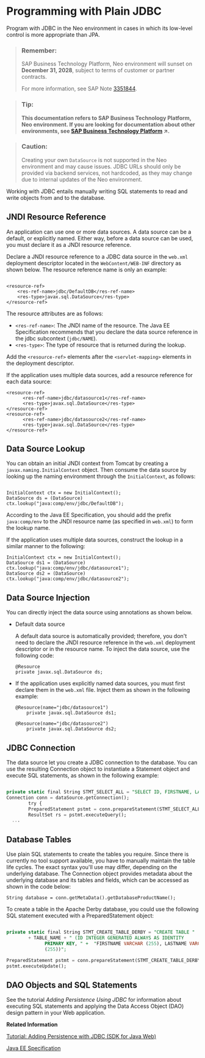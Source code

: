 <!-- loioe79cfef4bb57101494cde44e48426511 -->

# Programming with Plain JDBC

Program with JDBC in the Neo environment in cases in which its low-level control is more appropriate than JPA.

> ### Remember:  
> SAP Business Technology Platform, Neo environment will sunset on **December 31, 2028**, subject to terms of customer or partner contracts.
> 
> For more information, see SAP Note [3351844](https://launchpad.support.sap.com/#/notes/3351844).

> ### Tip:  
> **This documentation refers to SAP Business Technology Platform, Neo environment. If you are looking for documentation about other environments, see [SAP Business Technology Platform](https://help.sap.com/viewer/65de2977205c403bbc107264b8eccf4b/Cloud/en-US/6a2c1ab5a31b4ed9a2ce17a5329e1dd8.html "SAP Business Technology Platform (SAP BTP) is an integrated offering comprised of four technology portfolios: database and data management, application development and integration, analytics, and intelligent technologies. The platform offers users the ability to turn data into business value, compose end-to-end business processes, and build and extend SAP applications quickly.") :arrow_upper_right:.**



> ### Caution:  
> Creating your own `DataSource` is not supported in the Neo environment and may cause issues. JDBC URLs should only be provided via backend services, not hardcoded, as they may change due to internal updates of the Neo environment.

Working with JDBC entails manually writing SQL statements to read and write objects from and to the database.



<a name="loioe79cfef4bb57101494cde44e48426511__section_N10050_N10013_N10001"/>

## JNDI Resource Reference

An application can use one or more data sources. A data source can be a default, or explicitly named. Either way, before a data source can be used, you must declare it as a JNDI resource reference.

Declare a JNDI resource reference to a JDBC data source in the `web.xml` deployment descriptor located in the `WebContent/WEB-INF` directory as shown below. The resource reference name is only an example:

```

<resource-ref>
    <res-ref-name>jdbc/DefaultDB</res-ref-name>
    <res-type>javax.sql.DataSource</res-type>
</resource-ref>

```

The resource attributes are as follows:

-   `<res-ref-name>`: The JNDI name of the resource. The Java EE Specification recommends that you declare the data source reference in the jdbc subcontext \(`jdbc/NAME`\).
-   `<res-type>`: The type of resource that is returned during the lookup.

Add the `<resource-ref>` elements after the `<servlet-mapping>` elements in the deployment descriptor.

If the application uses multiple data sources, add a resource reference for each data source:

```
<resource-ref>
      <res-ref-name>jdbc/datasource1</res-ref-name>
      <res-type>javax.sql.DataSource</res-type>
</resource-ref>
<resource-ref>
      <res-ref-name>jdbc/datasource2</res-ref-name>
      <res-type>javax.sql.DataSource</res-type>
</resource-ref>
```



## Data Source Lookup

You can obtain an initial JNDI context from Tomcat by creating a `javax.naming.InitialContext` object. Then consume the data source by looking up the naming environment through the `InitialContext`, as follows:

```

InitialContext ctx = new InitialContext();
DataSource ds = (DataSource) ctx.lookup("java:comp/env/jdbc/DefaultDB");

```

According to the Java EE Specification, you should add the prefix `java:comp/env` to the JNDI resource name \(as specified in `web.xml`\) to form the lookup name.

If the application uses multiple data sources, construct the lookup in a similar manner to the following:

```
InitialContext ctx = new InitialContext();
DataSource ds1 = (DataSource) ctx.lookup("java:comp/env/jdbc/datasource1");
DataSource ds2 = (DataSource) ctx.lookup("java:comp/env/jdbc/datasource2");
```



<a name="loioe79cfef4bb57101494cde44e48426511__section_N10036_N10013_N10001"/>

## Data Source Injection

You can directly inject the data source using annotations as shown below.

-   Default data source

    A default data source is automatically provided; therefore, you don't need to declare the JNDI resource reference in the `web.xml` deployment descriptor or in the resource name. To inject the data source, use the following code:

    ```
    @Resource
    private javax.sql.DataSource ds;
    ```

-   If the application uses explicitly named data sources, you must first declare them in the `web.xml` file. Inject them as shown in the following example:

    ```
    @Resource(name="jdbc/datasource1")
        private javax.sql.DataSource ds1;
    
    @Resource(name="jdbc/datasource2")
        private javax.sql.DataSource ds2;
    ```




<a name="loioe79cfef4bb57101494cde44e48426511__section_2F4125C829D8448E9A85A07400DE59D2"/>

## JDBC Connection

The data source let you create a JDBC connection to the database. You can use the resulting Connection object to instantiate a Statement object and execute SQL statements, as shown in the following example:

```sql

private static final String STMT_SELECT_ALL = "SELECT ID, FIRSTNAME, LASTNAME FROM " + TABLE_NAME;
Connection conn = dataSource.getConnection();
		try {
        PreparedStatement pstmt = conn.prepareStatement(STMT_SELECT_ALL);
        ResultSet rs = pstmt.executeQuery();
  ...

```



<a name="loioe79cfef4bb57101494cde44e48426511__section_3134F8B86E2D4F17A171C1981DD87D42"/>

## Database Tables

Use plain SQL statements to create the tables you require. Since there is currently no tool support available, you have to manually maintain the table life cycles. The exact syntax you'll use may differ, depending on the underlying database. The Connection object provides metadata about the underlying database and its tables and fields, which can be accessed as shown in the code below:

```
String database = conn.getMetaData().getDatabaseProductName();

```

To create a table in the Apache Derby database, you could use the following SQL statement executed with a PreparedStatement object:

```sql

private static final String STMT_CREATE_TABLE_DERBY = "CREATE TABLE "
		+ TABLE_NAME + " (ID INTEGER GENERATED ALWAYS AS IDENTITY
              PRIMARY KEY, " +  "FIRSTNAME VARCHAR (255), LASTNAME VARCHAR
              (255))";

PreparedStatement pstmt = conn.prepareStatement(STMT_CREATE_TABLE_DERBY);
pstmt.executeUpdate();

```



<a name="loioe79cfef4bb57101494cde44e48426511__section_40BF49691D004648A51F3728BAC85DBD"/>

## DAO Objects and SQL Statements

See the tutorial *Adding Persistence Using JDBC* for information about executing SQL statements and applying the Data Access Object \(DAO\) design pattern in your Web application.

**Related Information**  


[Tutorial: Adding Persistence with JDBC \(SDK for Java Web\)](tutorial-adding-persistence-with-jdbc-sdk-for-java-web-e4c5285.md#loioe4c52854bb571014aeb88753d0dad158 "Use JDBC to persist data in a simple Java EE web application that manages a list of persons.")

[Java EE Specification](https://jcp.org/aboutJava/communityprocess/final/jsr244/index.html)

